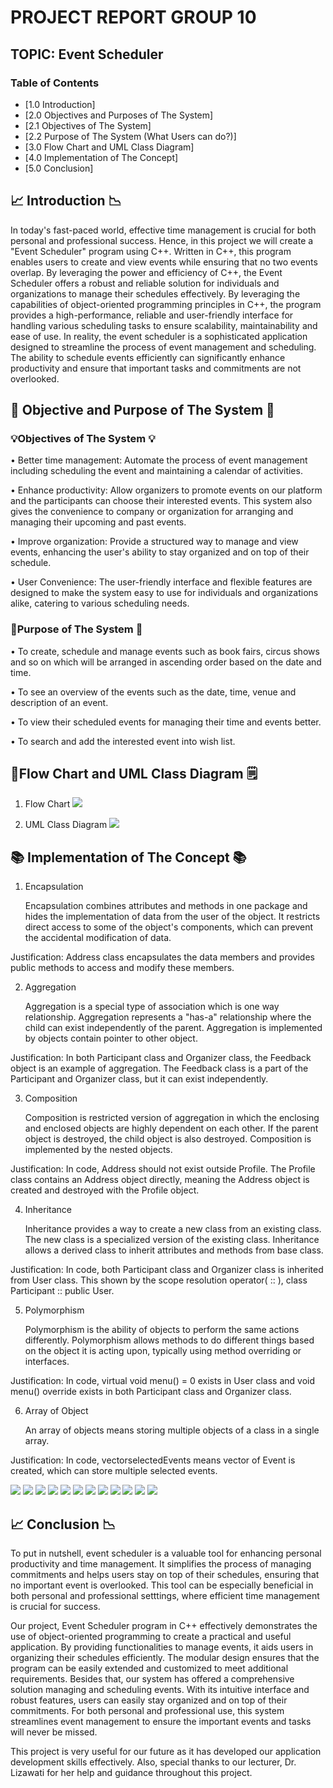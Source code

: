 # PROJECT REPORT GROUP 10
## TOPIC: Event Scheduler

### Table of Contents
- [1.0 Introduction]
- [2.0 Objectives and Purposes of The System]
- [2.1 Objectives of The System]
- [2.2 Purpose of The System (What Users can do?)]
- [3.0 Flow Chart and UML Class Diagram]
- [4.0 Implementation of The Concept]
- [5.0 Conclusion]

## 📈 Introduction 📉
  In today's fast-paced world, effective time management is crucial for both personal and professional success. Hence, in this project we will create a "Event Scheduler" program using C++. Written in C++, this program enables users to create and view events while ensuring that no two events overlap. By leveraging the power and efficiency of C++, the Event Scheduler offers a robust and reliable solution for individuals and organizations to manage their schedules effectively. By leveraging the capabilities of object-oriented programming principles in C++, the program provides a high-performance, reliable and user-friendly interface for handling various scheduling tasks to ensure scalability, maintainability and ease of use. In reality, the event scheduler is a sophisticated application designed to streamline the process of event management and scheduling. The ability to schedule events efficiently can significantly enhance productivity and ensure that important tasks and commitments are not overlooked.

## 🎯 Objective and Purpose of The System 📌
### 💡Objectives of The System 💡
•	Better time management: Automate the process of event management including scheduling the event and maintaining a calendar of activities. 

•	Enhance productivity: Allow organizers to promote events on our platform and the participants can choose their interested events. This system also gives the convenience to company or organization for arranging and managing their upcoming and past events.

•	Improve organization: Provide a structured way to manage and view events, enhancing the user's ability to stay organized and on top of their schedule.

•	User Convenience: The user-friendly interface and flexible features are designed to make the system easy to use for individuals and organizations alike, catering to various scheduling needs.

### 🚩Purpose of The System 🚩
•	To create, schedule and manage events such as book fairs, circus shows and so on which will be arranged in ascending order based on the date and time.

•	To see an overview of the events such as the date, time, venue and description of an event.

•	To view their scheduled events for managing their time and events better.

•	To search and add the interested event into wish list.

## 📑Flow Chart and UML Class Diagram	🗒️
1. Flow Chart
   <image src = "Image/FlowChart.jpeg">

2. UML Class Diagram
   <image src = "Image/UMLClassDiagram.jpeg">

## 📚 Implementation of The Concept 📚
1. Encapsulation

   Encapsulation combines attributes and methods in one package and hides the implementation of data from the user of the object. It restricts direct access to some of the object's components, which can prevent the accidental modification of data.

Justification: Address class encapsulates the data members and provides public methods to access and modify these members.

2. Aggregation

   Aggregation is a special type of association which is one way relationship. Aggregation represents a "has-a" relationship where the child can exist independently of the parent. Aggregation is implemented by objects contain pointer to other object.

Justification: In both Participant class and Organizer class, the Feedback object is an example of aggregation. The Feedback class is a part of the Participant and Organizer class, but it can exist independently.

3. Composition

   Composition is restricted version of aggregation in which the enclosing and enclosed objects are highly dependent on each other. If the parent object is destroyed, the child object is also destroyed. Composition is implemented by the nested objects. 

Justification: In code, Address should not exist outside Profile. The Profile class contains an Address object directly, meaning the Address object is created and destroyed with the Profile object.

4. Inheritance

   Inheritance provides a way to create a new class from an existing class. The new class is a specialized version of the existing class. Inheritance allows a derived class to inherit attributes and methods from base class.

Justification: In code, both Participant class and Organizer class is inherited from User class. This shown by the scope resolution operator( :: ), class Participant :: public User.

5. Polymorphism

   Polymorphism is the ability of objects to perform the same actions differently. Polymorphism allows methods to do different things based on the object it is acting upon, typically using method overriding or interfaces.

Justification: In code, virtual void menu() = 0 exists in User class and void menu() override exists in both Participant class and Organizer class. 

6. Array of Object

   An array of objects means storing multiple objects of a class in a single array.

Justification: In code, vector<Event>selectedEvents means vector of Event is created, which can store multiple selected events.

<image src = "Image/Highlighted Event Schedular System Code_page-0001.jpg">
<image src = "Image/Highlighted Event Schedular System Code_page-0002.jpg">
<image src = "Image/Highlighted Event Schedular System Code_page-0003.jpg">
<image src = "Image/Highlighted Event Schedular System Code_page-0004.jpg">
<image src = "Image/Highlighted Event Schedular System Code_page-0005.jpg">
<image src = "Image/Highlighted Event Schedular System Code_page-0006.jpg">
<image src = "Image/Highlighted Event Schedular System Code_page-0007.jpg">
<image src = "Image/Highlighted Event Schedular System Code_page-0008.jpg">
<image src = "Image/Highlighted Event Schedular System Code_page-0009.jpg">
<image src = "Image/Highlighted Event Schedular System Code_page-0010.jpg">
<image src = "Image/Highlighted Event Schedular System Code_page-0011.jpg">
<image src = "Image/Highlighted Event Schedular System Code_page-0012.jpg">


## 📈 Conclusion 📉
  To put in nutshell, event scheduler is a valuable tool for enhancing personal productivity and time management. It simplifies the process of managing commitments and helps users stay on top of their schedules, ensuring that no important event is overlooked. This tool can be especially beneficial in both personal and professional setttings, where efficient time management is crucial for success.
  
  Our project, Event Scheduler program in C++ effectively demonstrates the use of object-oriented programming to create a practical and useful application. By providing functionalities to manage events, it aids users in organizing their schedules efficiently. The modular design ensures that the program can be easily extended and customized to meet additional requirements. Besides that, our system has offered a comprehensive solution managing and scheduling events. With its intuitive interface and robust features, users can easily stay organized and on top of their commitments. For both personal and professional use, this system streamlines event management to ensure the important events and tasks will never be missed.
  
  This project is very useful for our future as it has developed our application development skills effectively. Also, special thanks to our lecturer, Dr. Lizawati for her help and guidance throughout this project.
